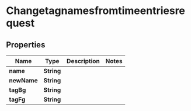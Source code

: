 

# Changetagnamesfromtimeentriesrequest


## Properties

| Name | Type | Description | Notes |
|------------ | ------------- | ------------- | -------------|
|**name** | **String** |  |  |
|**newName** | **String** |  |  |
|**tagBg** | **String** |  |  |
|**tagFg** | **String** |  |  |



